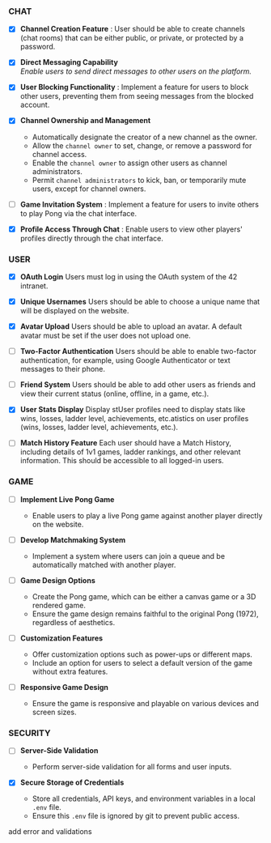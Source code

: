### CHAT

- [x] **Channel Creation Feature** :
      User should be able to create channels (chat rooms) that can be either public,
      or private, or protected by a password.

- [x] **Direct Messaging Capability**
      <br>_Enable users to send direct messages to other users on the platform._

- [x] **User Blocking Functionality**
      : Implement a feature for users to block other users, preventing them from seeing messages from the blocked account.

- [x] **Channel Ownership and Management**

  - Automatically designate the creator of a new channel as the owner.
  - Allow the `channel owner` to set, change, or remove a password for channel access.
  - Enable the `channel owner` to assign other users as channel administrators.
  - Permit `channel administrators` to kick, ban, or temporarily mute users, except for channel owners.

- [ ] **Game Invitation System**
      : Implement a feature for users to invite others to play Pong via the chat interface.

- [x] **Profile Access Through Chat**
      : Enable users to view other players' profiles directly through the chat interface.

### USER

- [x] **OAuth Login** Users must log in using the OAuth system of the 42 intranet.

- [x] **Unique Usernames** Users should be able to choose a unique name that will be displayed on the website.

- [x] **Avatar Upload** Users should be able to upload an avatar. A default avatar must be set if the user does not upload one.

- [ ] **Two-Factor Authentication** Users should be able to enable two-factor authentication, for example, using Google Authenticator or text messages to their phone.

- [ ] **Friend System** Users should be able to add other users as friends and view their current status (online, offline, in a game, etc.).

- [x] **User Stats Display** Display stUser profiles need to display stats like wins, losses, ladder level, achievements, etc.atistics on user profiles (wins, losses, ladder level, achievements, etc.).

- [ ] **Match History Feature** Each user should have a Match History, including details of 1v1 games, ladder rankings, and other relevant information. This should be accessible to all logged-in users​​.

### GAME

- [ ] **Implement Live Pong Game**

  - Enable users to play a live Pong game against another player directly on the website.

- [ ] **Develop Matchmaking System**

  - Implement a system where users can join a queue and be automatically matched with another player.

- [ ] **Game Design Options**

  - Create the Pong game, which can be either a canvas game or a 3D rendered game.
  - Ensure the game design remains faithful to the original Pong (1972), regardless of aesthetics.

- [ ] **Customization Features**

  - Offer customization options such as power-ups or different maps.
  - Include an option for users to select a default version of the game without extra features.

- [ ] **Responsive Game Design**
  - Ensure the game is responsive and playable on various devices and screen sizes.

### SECURITY

- [ ] **Server-Side Validation**

  - Perform server-side validation for all forms and user inputs.

- [x] **Secure Storage of Credentials**
  - Store all credentials, API keys, and environment variables in a local `.env` file.
  - Ensure this `.env` file is ignored by git to prevent public access.

add error and validations
